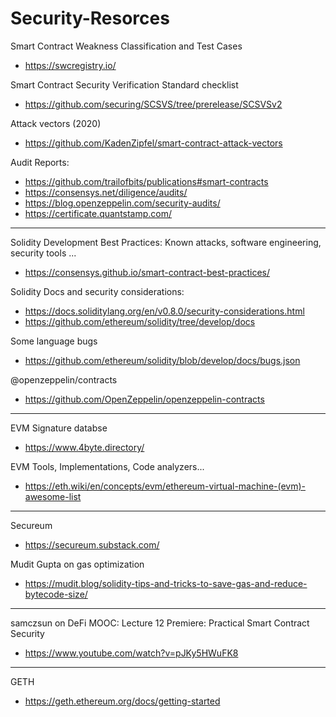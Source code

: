 # Security-Resorces

Smart Contract Weakness Classification and Test Cases
- https://swcregistry.io/

Smart Contract Security Verification Standard checklist
- https://github.com/securing/SCSVS/tree/prerelease/SCSVSv2

Attack vectors (2020)
- https://github.com/KadenZipfel/smart-contract-attack-vectors

Audit Reports:
- https://github.com/trailofbits/publications#smart-contracts
- https://consensys.net/diligence/audits/
- https://blog.openzeppelin.com/security-audits/
- https://certificate.quantstamp.com/

<hr>

Solidity Development Best Practices: Known attacks, software engineering, security tools ...
- https://consensys.github.io/smart-contract-best-practices/

Solidity Docs and security considerations:
- https://docs.soliditylang.org/en/v0.8.0/security-considerations.html
- https://github.com/ethereum/solidity/tree/develop/docs

Some language bugs
- https://github.com/ethereum/solidity/blob/develop/docs/bugs.json

@openzeppelin/contracts
- https://github.com/OpenZeppelin/openzeppelin-contracts

<hr>

EVM Signature databse
- https://www.4byte.directory/

EVM Tools, Implementations, Code analyzers...
- https://eth.wiki/en/concepts/evm/ethereum-virtual-machine-(evm)-awesome-list

<hr>

Secureum
- https://secureum.substack.com/

Mudit Gupta on gas optimization
- https://mudit.blog/solidity-tips-and-tricks-to-save-gas-and-reduce-bytecode-size/

<hr>

samczsun on DeFi MOOC: Lecture 12 Premiere: Practical Smart Contract Security
- https://www.youtube.com/watch?v=pJKy5HWuFK8

<hr>

GETH
- https://geth.ethereum.org/docs/getting-started
